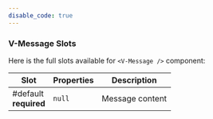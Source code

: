 ```yaml
---
disable_code: true
---
```


### V-Message Slots

Here is the full slots available for `<V-Message />` component:

| Slot                       | Properties                          | Description     |
| -------------------------- | ----------------------------------- | --------------- |
| #default<br />**required** | <span class="is-null">`null`</span> | Message content |
